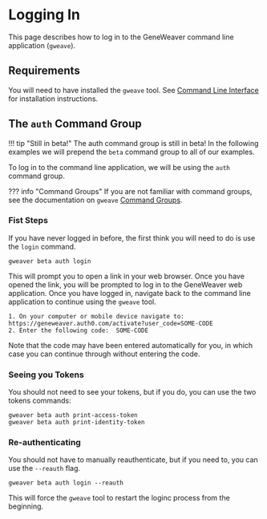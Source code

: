 # Logging In

This page describes how to log in to the GeneWeaver command line application (`gweave`).

## Requirements
You will need to have installed the `gweave` tool. See 
[Command Line Interface](/reference/command-line/#installation) for installation instructions.

## The `auth` Command Group

!!! tip "Still in beta!"
    The auth command group is still in beta! In the following examples we will prepend
    the `beta` command group to all of our examples.

To log in to the command line application, we will be using the `auth` command group.

??? info "Command Groups"
    If you are not familiar with command groups, see the documentation on `gweave`
    [Command Groups](/reference/command-line/#command-groups).

### Fist Steps

If you have never logged in before, the first think you will need to do is use 
the `login` command.

```
gweaver beta auth login
```

This will prompt you to open a link in your web browser. Once you have opened the link,
you will be prompted to log in to the GeneWeaver web application. Once you have logged 
in, navigate back to the command line application to continue using the `gweave` tool.

```
1. On your computer or mobile device navigate to:  https://geneweaver.auth0.com/activate?user_code=SOME-CODE
2. Enter the following code:  SOME-CODE
```

Note that the code may have been entered automatically for you, in which case you can
continue through without entering the code.

### Seeing you Tokens
You should not need to see your tokens, but if you do, you can use the two tokens 
commands:
```
gweaver beta auth print-access-token
gweaver beta auth print-identity-token
```

### Re-authenticating
You should not have to manually reauthenticate, but if you need to, you can use the 
`--reauth` flag.

```
gweaver beta auth login --reauth
```

This will force the `gweave` tool to restart the loginc process from the beginning.
